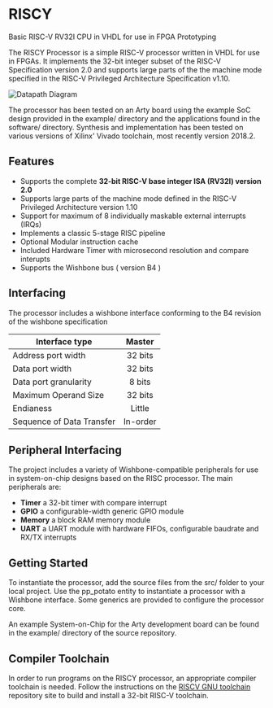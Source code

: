 # RISCY
Basic RISC-V RV32I CPU in VHDL for use in FPGA Prototyping   


The RISCY Processor is a simple RISC-V processor written in VHDL for use in FPGAs. It implements the 32-bit integer subset of the RISC-V Specification version 2.0 and supports large parts of the the machine mode specified in the RISC-V Privileged Architecture Specification v1.10.




![Datapath Diagram](https://github.com/mongrelgem/RISCY/blob/master/docs/diagram.png?raw=true)




The processor has been tested on an Arty board using the example SoC design provided in the example/ directory and the applications found in the software/ directory. Synthesis and implementation has been tested on various versions of Xilinx' Vivado toolchain, most recently version 2018.2.



## Features

* Supports the complete **32-bit RISC-V base integer ISA (RV32I) version 2.0**
* Supports large parts of the machine mode defined in the RISC-V Privileged Architecture version 1.10
* Support for maximum of 8 individually maskable external interrupts (IRQs)
* Implements a classic 5-stage RISC pipeline
* Optional Modular instruction cache
* Included Hardware Timer with microsecond resolution and compare interupts
* Supports the Wishbone bus ( version B4 )

## Interfacing

The processor includes a wishbone interface conforming to the B4 revision of the wishbone specification

| Interface type            | Master  | 
| ------------- |:-------------------:| 
| Address port width        | 32 bits |
| Data port width           | 32 bits |
| Data port granularity     |  8 bits |
| Maximum Operand Size      | 32 bits |
| Endianess                 | Little  |
| Sequence of Data Transfer | In-order|

## Peripheral Interfacing

The project includes a variety of Wishbone-compatible peripherals for use in system-on-chip designs based on the RISC processor. The main peripherals are:

* **Timer**  a 32-bit timer with compare interrupt
* **GPIO**  a configurable-width generic GPIO module
* **Memory**  a block RAM memory module
* **UART**  a UART module with hardware FIFOs, configurable baudrate and RX/TX interrupts

## Getting Started
To instantiate the processor, add the source files from the src/ folder to your local project. Use the pp_potato entity to instantiate a processor with a Wishbone interface. Some generics are provided to configure the processor core.

An example System-on-Chip for the Arty development board can be found in the example/ directory of the source repository.

## Compiler Toolchain

In order to run programs on the RISCY processor, an appropriate compiler toolchain is needed. Follow the instructions on the [RISCV GNU toolchain](https://github.com/riscv/riscv-gnu-toolchain) repository site to build and install a 32-bit RISC-V toolchain.
